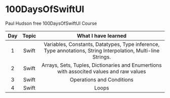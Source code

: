 # 100DaysOfSwiftUI
Paul Hudson free 100DaysOfSwiftUI Course

| Day | Topic | What I have learned | 
| :---: | :---:| :---:|
| 1 | Swift | Variables, Constants, Datatypes, Type inference, Type annotations, String Interpolation, Multi-line Strings.|
| 2 | Swift | Arrays, Sets, Tuples, Dictionaries and Enumertions with associted values and raw values|
| 3 | Swift | Operations and Conditions|
| 4 | Swift | Loops|